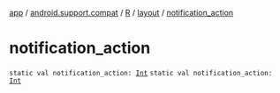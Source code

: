 [app](../../../index.md) / [android.support.compat](../../index.md) / [R](../index.md) / [layout](index.md) / [notification_action](.)

# notification_action

`static val notification_action: `[`Int`](https://kotlinlang.org/api/latest/jvm/stdlib/kotlin/-int/index.html)
`static val notification_action: `[`Int`](https://kotlinlang.org/api/latest/jvm/stdlib/kotlin/-int/index.html)